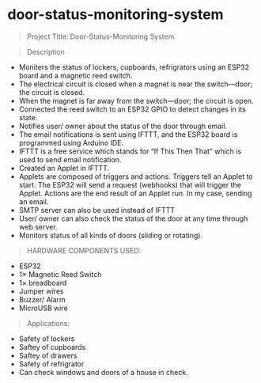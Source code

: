 # door-status-monitoring-system
> Project Title: Door-Status-Monitoring System

> Description
- Moniters the status of lockers, cupboards, refrigrators using an ESP32 board and a magnetic reed switch.
- The electrical circuit is closed when a magnet is near the switch—door; the circuit is closed.
- When the magnet is far away from the switch—door; the circuit is open.
- Connected the reed switch to an ESP32 GPIO to detect changes in its state.
- Notifies user/ owner about the status of the door through email.
- The email notifications is sent using IFTTT, and the ESP32 board is programmed using Arduino IDE.
- IFTTT is a free service which stands for “If This Then That” which is used to send email notification.
- Created an Applet in IFTTT.
- Applets are composed of triggers and actions. Triggers tell an Applet to start. The ESP32 will send a request (webhooks) that will trigger the Applet. Actions are the end result of an Applet run. In my case, sending an email.
- SMTP server can also be used instead of IFTTT
- User/ owner can also check the status of the door at any time through web server.
- Monitors status of all kinds of doors (sliding or rotating).

> HARDWARE COMPONENTS USED:
- ESP32 
- 1× Magnetic Reed Switch 
- 1× breadboard
- Jumper wires
- Buzzer/ Alarm
- MicroUSB wire

> Applications:
- Safety of lockers
- Saftey of cupboards
- Saftey of drawers
- Safety of refrigrator
- Can check windows and doors of a house in check.
